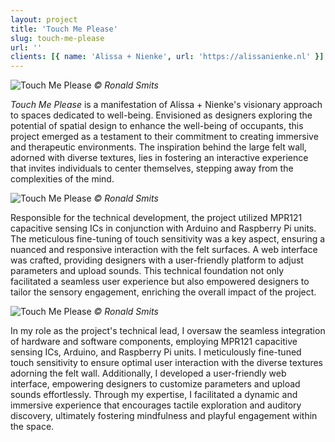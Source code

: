 ```yaml
---
layout: project
title: 'Touch Me Please'
slug: touch-me-please
url: ''
clients: [{ name: 'Alissa + Nienke', url: 'https://alissanienke.nl' }]
---
```


![Touch Me Please](./tmp-1.jpg)
*© Ronald Smits*

*Touch Me Please* is a manifestation of Alissa + Nienke's visionary approach to spaces dedicated to well-being. Envisioned as designers exploring the potential of spatial design to enhance the well-being of occupants, this project emerged as a testament to their commitment to creating immersive and therapeutic environments. The inspiration behind the large felt wall, adorned with diverse textures, lies in fostering an interactive experience that invites individuals to center themselves, stepping away from the complexities of the mind.

![Touch Me Please](./tmp-2.jpg)
*© Ronald Smits*

Responsible for the technical development, the project utilized MPR121 capacitive sensing ICs in conjunction with Arduino and Raspberry Pi units. The meticulous fine-tuning of touch sensitivity was a key aspect, ensuring a nuanced and responsive interaction with the felt surfaces. A web interface was crafted, providing designers with a user-friendly platform to adjust parameters and upload sounds. This technical foundation not only facilitated a seamless user experience but also empowered designers to tailor the sensory engagement, enriching the overall impact of the project.

![Touch Me Please](./tmp-3.jpg)
*© Ronald Smits*

In my role as the project's technical lead, I oversaw the seamless integration of hardware and software components, employing MPR121 capacitive sensing ICs, Arduino, and Raspberry Pi units. I meticulously fine-tuned touch sensitivity to ensure optimal user interaction with the diverse textures adorning the felt wall. Additionally, I developed a user-friendly web interface, empowering designers to customize parameters and upload sounds effortlessly. Through my expertise, I facilitated a dynamic and immersive experience that encourages tactile exploration and auditory discovery, ultimately fostering mindfulness and playful engagement within the space.
